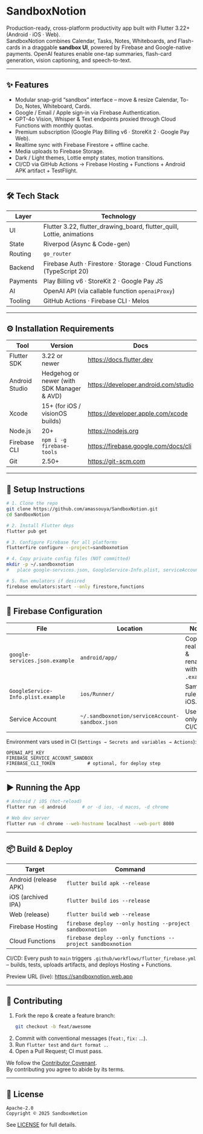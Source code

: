 # SandboxNotion

Production-ready, cross-platform productivity app built with Flutter 3.22+ (Android · iOS · Web).  
SandboxNotion combines Calendar, Tasks, Notes, Whiteboards, and Flash-cards in a draggable **sandbox UI**, powered by Firebase and Google-native payments. OpenAI features enable one-tap summaries, flash-card generation, vision captioning, and speech-to-text.

---

## ✨ Features
- Modular snap-grid “sandbox” interface – move & resize Calendar, To-Do, Notes, Whiteboard, Cards.
- Google / Email / Apple sign-in via Firebase Authentication.
- GPT-4o Vision, Whisper & Text endpoints proxied through Cloud Functions with monthly quotas.
- Premium subscription (Google Play Billing v6 · StoreKit 2 · Google Pay Web).
- Realtime sync with Firebase Firestore + offline cache.
- Media uploads to Firebase Storage.
- Dark / Light themes, Lottie empty states, motion transitions.
- CI/CD via GitHub Actions → Firebase Hosting + Functions + Android APK artifact + TestFlight.

---

## 🛠 Tech Stack
| Layer | Technology |
|-------|------------|
| UI | Flutter 3.22, flutter_drawing_board, flutter_quill, Lottie, animations |
| State | Riverpod (Async & Code-gen) |
| Routing | `go_router` |
| Backend | Firebase Auth · Firestore · Storage · Cloud Functions (TypeScript 20) |
| Payments | Play Billing v6 · StoreKit 2 · Google Pay JS |
| AI | OpenAI API (via callable function `openaiProxy`) |
| Tooling | GitHub Actions · Firebase CLI · Melos |

---

## ⚙️ Installation Requirements

| Tool | Version | Docs |
|------|---------|------|
| Flutter SDK | 3.22 or newer | https://docs.flutter.dev |
| Android Studio | Hedgehog or newer (with SDK Manager & AVD) | https://developer.android.com/studio |
| Xcode | 15+ (for iOS / visionOS builds) | https://developer.apple.com/xcode |
| Node.js | 20+ | https://nodejs.org |
| Firebase CLI | `npm i -g firebase-tools` | https://firebase.google.com/docs/cli |
| Git | 2.50+ | https://git-scm.com |

---

## 🚀 Setup Instructions

```bash
# 1. Clone the repo
git clone https://github.com/amassouya/SandboxNotion.git
cd SandboxNotion

# 2. Install Flutter deps
flutter pub get

# 3. Configure Firebase for all platforms
flutterfire configure --project=sandboxnotion

# 4. Copy private config files (NOT committed)
mkdir -p ~/.sandboxnotion
#   place google-services.json, GoogleService-Info.plist, serviceAccount-sandbox.json here

# 5. Run emulators if desired
firebase emulators:start --only firestore,functions
```

---

## 🔑 Firebase Configuration

| File | Location | Notes |
|------|----------|-------|
| `google-services.json.example` | `android/app/` | Copy real file & rename without `.example`. |
| `GoogleService-Info.plist.example` | `ios/Runner/` | Same rule for iOS. |
| Service Account | `~/.sandboxnotion/serviceAccount-sandbox.json` | Used only in CI/CD. |

Environment vars used in CI (`Settings → Secrets and variables → Actions`):

```
OPENAI_API_KEY
FIREBASE_SERVICE_ACCOUNT_SANDBOX
FIREBASE_CLI_TOKEN            # optional, for deploy step
```

---

## ▶️ Running the App

```bash
# Android / iOS (hot-reload)
flutter run -d android      # or -d ios, -d macos, -d chrome

# Web dev server
flutter run -d chrome --web-hostname localhost --web-port 8080
```

---

## 📦 Build & Deploy

| Target | Command |
|--------|---------|
| Android (release APK) | `flutter build apk --release` |
| iOS (archived IPA)    | `flutter build ios --release` |
| Web (release)         | `flutter build web --release` |
| Firebase Hosting      | `firebase deploy --only hosting --project sandboxnotion` |
| Cloud Functions       | `firebase deploy --only functions --project sandboxnotion` |

CI/CD: Every push to `main` triggers `.github/workflows/flutter_firebase.yml`  
– builds, tests, uploads artifacts, and deploys Hosting + Functions.

Preview URL (live): https://sandboxnotion.web.app

---

## 🤝 Contributing

1. Fork the repo & create a feature branch:
   ```bash
   git checkout -b feat/awesome
   ```
2. Commit with conventional messages (`feat:`, `fix:` …).
3. Run `flutter test` and `dart format .`.
4. Open a Pull Request; CI must pass.

We follow the [Contributor Covenant](https://www.contributor-covenant.org/).  
By contributing you agree to abide by its terms.

---

## 📄 License

```
Apache-2.0
Copyright © 2025 SandboxNotion
```

See [LICENSE](LICENSE) for full details.
